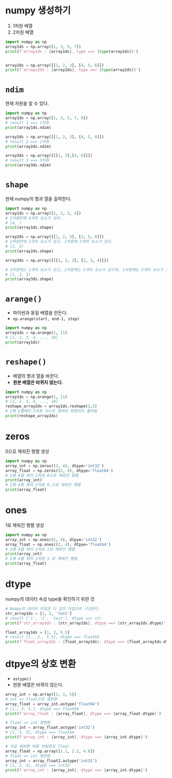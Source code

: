 # numpy 생성하기
1. 1차원 배열
2. 2차원 배열

```python
import numpy as np
array1ds = np.array([1, 3, 5, 7])
print(f'array1ds : {array1ds}, type ==> {type(array1ds)}')


array2ds = np.array([[1, 2, 3], [4, 5, 6]])
print(f'arrays2ds : {array2ds}, type ==> {type(array2ds)}')
```

# `ndim`
현재 차원을 알 수 있다.

```python
import numpy as np
array1ds = np.array([1, 3, 5, 7, 9])
# result 1 ==> 1차원
print(array1ds.ndim)

array2ds = np.array([[1, 2, 3], [4, 5, 6]])
# result 2 ==> 2차원
print(array2ds.ndim)

array3ds = np.array([[[1, 3],[4, 6]]])
# result 3 ==> 3차원
print(array3ds.ndim)
```

# `shape`
현재 numpy의 행과 열을 출력한다.
```python
import numpy as np
array1ds = np.array([1, 2, 3, 4])
# 1차원안에 4개의 요소가 있다.
# (4, )
print(array1ds.shape)

array2ds = np.array([[1, 2, 3], [3, 5, 6]])
# 2차원안에 2개의 요소가 있고, 1차원에 3개의 요소가 있다.
# (2, 3)
print(array2ds.shape)

array3ds = np.array([[[1, 2, 3], [2, 3, 4]]])

# 3차원에는 1개의 요소가 있고, 2차원에는 2개의 요소가 있으며, 1차원에는 3개의 요소가 있다.
# (1, 2, 3)
print(array3ds.shape)
```

# `arange()`
- 파이썬과 동일 배열을 만든다.
- `np.arange(start, end-1, step)`
```python
import numpy as np
array1ds = np.arange(1, 11)
# [1, 2, 3, 4, ..., 10]
print(array1ds)
```

# `reshape()`
- 배열의 행과 열을 바꾼다.
- **원본 배열은 바뀌지 않는다.**
```python
import numpy as np
array1ds = np.arange(1, 11)
# [1, 2, 3, 4, ..., 10]
reshape_array2ds = array1ds.reshape(2,5)
# 2행 5열짜리 2차원 리스트 형태로 변환되어 출려됨
print(reshape_array2ds)
```

# zeros
0으로 채워진 행렬 생성
```python
import numpy as np
array_int = np.zeros((2, 4), dtpye='int32')
array_float = np.zeros((2, 4), dtpye='float64')
# 2행 4열 짜리 2차원 0으로 채워진 행렬
print(array_int)
# 2행 4열 짜리 2차원 0.으로 채워진 행렬
print(array_float)
```

# ones
1로 채워진 행렬 생성
```python
import numpy as np
array_int = np.ones((2, 4), dtpye='int32')
array_float = np.ones((2, 4), dtpye='float64')
# 2행 4열 짜리 2차원 1로 채워진 행렬
print(array_int)
# 2행 4열 짜리 2차원 1.로 채워진 행렬
print(array_float)
```

# dtype
numpy의 데이터 속성 type을 확인하기 위한 것
```python
# Numpy의 데이터 타입은 다 같은 타입으로 구성된다.
str_array1ds = [1, 2, 'test']
# result ['1', '2', 'test'], dtype ==> str
print(f'str_array1ds : {str_array1ds}, dtpye ==> {str_array1ds.dtype}')

float_array1ds = [1, 2, 5.5]
# result [1., 2., 5.5], dtype ==> float64
print(f'float_array1ds : {float_array1ds}, dtpye ==> {float_array1ds.dtype}')
```

# dtpye의 상호 변환
- `astype()`
- 원본 배열은 바뀌지 않는다.
```python
array_int = np.array([1, 3, 5])
# int => float으로 형변환
array_float = array_int.astype('float64')
# [1., 3. 5.], dtype ==> float64
print(f'array_float : {array_float}, dtype ==> {array_float.dtype}')

# float => int 형변환
array_int = array_float.astype('int32')
# [1, 3, 5], dtype ==> float64
print(f'array_int : {array_int}, dtype ==> {array_int.dtype}')

# 자료 형변환 따른 버림현상 float
array_float = np.array([1.1, 2.2, 4.8])
# float => int 형변환
array_int = array_float2.astype('int32')
# [1, 2, 4], dtype ==> int32
print(f'array_int : {array_int}, dtype ==> {array_int.dtype}')
```